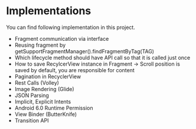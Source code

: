 # Implementations
You can find following implementation in this project.

 - Fragment communication via interface
 - Reusing fragment by getSupportFragmentManager().findFragmentByTag(TAG)
 - Which lifecycle method should have API call so that it is called just once
 - How to save RecylcerView instance in Fragment -> Scroll position is saved by default, you are responsible for content
 - Pagination in RecyclerView
 - Rest Calls (Volley)
 - Image Rendering (Glide)
 - JSON Parsing
 - Implicit, Explicit Intents 
 - Android 6.0 Runtime Permission
 - View Binder (ButterKnife)
 - Transition API
